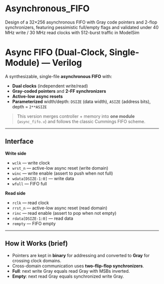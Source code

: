# Asynchronous_FIFO
Design of a 32×256 asynchronous FIFO with Gray code pointers and 2-flop synchronizers, featuring pessimistic full/empty flags and validated under 40 MHz write / 30 MHz read clocks with 512-burst traffic in ModelSim



# Async FIFO (Dual-Clock, Single-Module) — Verilog

A synthesizable, single-file **asynchronous FIFO** with:
- **Dual clocks** (independent write/read)
- **Gray-coded pointers** and **2-FF synchronizers**
- **Active-low async resets**
- **Parameterized** width/depth: `DSIZE` (data width), `ASIZE` (address bits), depth = `2**ASIZE`

> This version merges controller + memory into **one module** (`async_fifo.v`) and follows the classic Cummings FIFO scheme.

---

## Interface

**Write side**
- `wclk` — write clock  
- `wrst_n` — active-low async reset (write domain)  
- `winc` — write enable (assert to push when not full)  
- `wdata[DSIZE-1:0]` — write data  
- `wfull` — FIFO full

**Read side**
- `rclk` — read clock  
- `rrst_n` — active-low async reset (read domain)  
- `rinc` — read enable (assert to pop when not empty)  
- `rdata[DSIZE-1:0]` — read data  
- `rempty` — FIFO empty

---



## How it Works (brief)

- Pointers are kept in **binary** for addressing and converted to **Gray** for crossing clock domains.
- Cross-domain communication uses **two-flip-flop synchronizers**.
- **Full**: next write Gray equals read Gray with MSBs inverted.  
- **Empty**: next read Gray equals synchronized write Gray.
